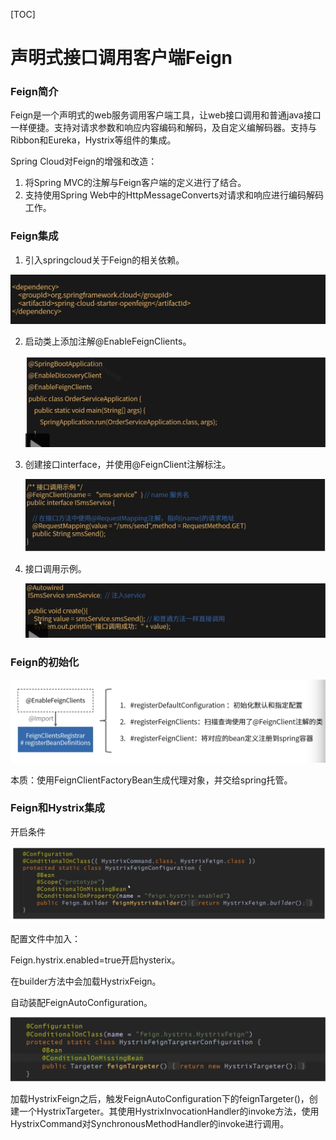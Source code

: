 [TOC]

#  声明式接口调用客户端Feign

### Feign简介

Feign是一个声明式的web服务调用客户端工具，让web接口调用和普通java接口一样便捷。支持对请求参数和响应内容编码和解码，及自定义编解码器。支持与Ribbon和Eureka，Hystrix等组件的集成。

Spring Cloud对Feign的增强和改造：

1. 将Spring MVC的注解与Feign客户端的定义进行了结合。
2. 支持使用Spring Web中的HttpMessageConverts对请求和响应进行编码解码工作。

### Feign集成

1. 引入springcloud关于Feign的相关依赖。

![image-20191022235452824](assets/image-20191022235452824.png)

2. 启动类上添加注解@EnableFeignClients。

   ![image-20191022235530937](assets/image-20191022235530937.png)

3. 创建接口interface，并使用@FeignClient注解标注。

   ![image-20191022235622197](assets/image-20191022235622197.png)

4. 接口调用示例。

   ![image-20191022235645819](assets/image-20191022235645819.png)

### Feign的初始化

![image-20191022235725578](assets/image-20191022235725578.png)

本质：使用FeignClientFactoryBean生成代理对象，并交给spring托管。

### Feign和Hystrix集成

开启条件

![image-20191023223812977](assets/image-20191023223812977.png)

配置文件中加入：

Feign.hystrix.enabled=true开启hysterix。

在builder方法中会加载HystrixFeign。

自动装配FeignAutoConfiguration。

![image-20191023231137684](assets/image-20191023231137684.png)

加载HystrixFeign之后，触发FeignAutoConfiguration下的feignTargeter()，创建一个HystrixTargeter。其使用HystrixInvocationHandler的invoke方法，使用HystrixCommand对SynchronousMethodHandler的invoke进行调用。